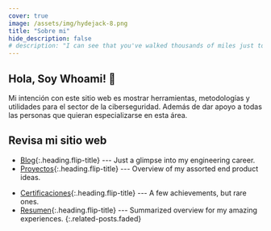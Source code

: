 ```yaml
---
cover: true
image: /assets/img/hydejack-8.png
title: "Sobre mi"
hide_description: false
# description: "I can see that you've walked thousands of miles just to reach this website, but that’s just my homepage. Have fun…"
---
```


## Hola, Soy Whoami! 🎉

Mi intención con este sitio web es mostrar herramientas, metodologías y utilidades para el sector de la ciberseguridad. Además de dar apoyo a todas las personas que quieran especializarse en esta área.



## Revisa mi sitio web

* [Blog]{:.heading.flip-title} --- Just a glimpse into my engineering career.
* [Proyectos]{:.heading.flip-title} ---  Overview of my assorted end product ideas.
<!-- * [Mini-Projects]{:.heading.flip-title} ---  My spare time practice projects. -->
* [Certificaciones]{:.heading.flip-title} --- A few achievements, but rare ones.
* [Resumen]{:.heading.flip-title} --- Summarized overview for my amazing experiences.
{:.related-posts.faded}

[blog]: blog-posts/
[proyectos]: projects/
<!-- [mini-projects]: mini-projects/ -->
[certificaciones]: certifications/
[resumen]: resume/
